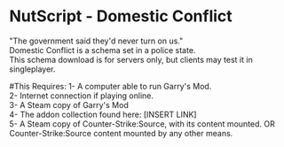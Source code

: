 # NutScript - Domestic Conflict
"The government said they'd never turn on us."
<br>Domestic Conflict is a schema set in a police state.
<br>This schema download is for servers only, but clients may test it in singleplayer.

#This Requires:
1- A computer able to run Garry's Mod.
<br>2- Internet connection if playing online.
<br>3- A Steam copy of Garry's Mod
<br>4- The addon collection found here: [INSERT LINK]
<br>5- A Steam copy of Counter-Strike:Source, with its content mounted. OR Counter-Strike:Source content mounted by any other means.

